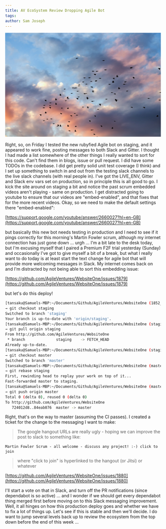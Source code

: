 ```yaml
---
title: AV EcoSystem Review Dropping Agile Bot
tags: 
author: Sam Joseph
---
```


![Clouds](../images/clouds.jpg)

Right, so, on Friday I tested the new rubyfied Agile bot on staging, and it appeared to work fine, posting messages to both Slack and Gitter.  I thought I had made a list somewhere of the other things I really wanted to sort for this code.  Can't find them in blogs, issue or pull request.  I did have some TODOs in the codebase.  I did get pretty solid unit test coverage (I think) and I set up something to switch in and out from the testing slack channels to the live slack channels (with real people in).  I've got the LIVE_ENV, Gitter and Slack env vars set on production, so in principle this is all good to go.  I kick the site around on staging a bit and notice the past scrum embedded videos aren't playing - same on production.  I get distracted going to youtube to ensure that our videos are "embed-enabled", and that fixes that for the more recent videos.  Okay, so we need to make the default settings there "embed-enabled":

[https://support.google.com/youtube/answer/2660027?hl=en-GB](https://support.google.com/youtube/answer/2660027?hl=en-GB)

but basically this new bot needs testing in production and I need to see if it pings correctly for this morning's Martin Fowler scrum, although my internet connection has just gone down ... urgh ... I'm a bit late to the desk today, but I'm excusing myself that I paired a Premium F2F trial yesterday (Sunday) and occasionally I've got to give myself a bit of a break, but what I really want to do today is at least start the text change for agile bot that will provide more welcoming messages in Slack.  My internet comes back on and I'm distracted by not being able to sort this embedding issue:

[https://github.com/AgileVentures/WebsiteOne/issues/1879](https://github.com/AgileVentures/WebsiteOne/issues/1879)

but let's do this deploy!

```sh
[tansaku@Samuels-MBP:~/Documents/Github/AgileVentures/WebsiteOne (1852_support_sponsored_users_adding_new_card_for_premium)]$ 
→ git checkout staging
Switched to branch 'staging'
Your branch is up-to-date with 'origin/staging'.
[tansaku@Samuels-MBP:~/Documents/Github/AgileVentures/WebsiteOne (staging)]$ 
→ git pull origin staging
From http://github.com/AgileVentures/WebsiteOne
 * branch              staging    -> FETCH_HEAD
Already up-to-date.
[tansaku@Samuels-MBP:~/Documents/Github/AgileVentures/WebsiteOne (staging)]$ 
→ git checkout master
Switched to branch 'master'
[tansaku@Samuels-MBP:~/Documents/Github/AgileVentures/WebsiteOne (master)]$ 
→ git rebase staging
First, rewinding head to replay your work on top of it...
Fast-forwarded master to staging.
[tansaku@Samuels-MBP:~/Documents/Github/AgileVentures/WebsiteOne (master)]$ 
→ git push origin master
Total 0 (delta 0), reused 0 (delta 0)
To http://github.com/AgileVentures/WebsiteOne
   724012d8..84eab076  master -> master
```

Right, that's on the way to master (assuming the CI passes).  I created a ticket for the change to the messaging I want to make:

> The google hangout URLs are really ugly - hoping we can improve the post to slack to something like:

```
Martin Fowler Scrum - all welcome - discuss any project! :-) click to join
```

> where "click to join" is hyperlinked to the hangout (or Jitsi) or whatever

[https://github.com/AgileVentures/WebsiteOne/issues/1880](https://github.com/AgileVentures/WebsiteOne/issues/1880)

I'll start a vote on that in Slack, and turn off the PR notifications (since dependabot is so active) ... and I wonder if we should get every dependabot thing merged first before moving on to this Slack messaging improvement.  Well, it all hinges on how this production deploy goes and whether we have to fix a lot of things up.  Let's see if this is stable and then we'll decide.  I do want to jump several levels back up to review the ecosystem from the top down before the end of this week ...
